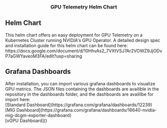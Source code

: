 <div id="top"></div>

<h3 align="center">GPU Telemetry Helm Chart</h3>

## Helm Chart

<p align="left">
This helm chart offers an easy deployment for GPU Telemetry on a Kubernetes Cluster running NVIDIA's GPU Operator. A detailed design spec and installation guide for this helm chart can be found here: https://docs.google.com/document/d/10HhvAs2_7VXtVSJ7Ar2VOWZ9JjODvP7aGWYaveoM3FA/edit?usp=sharing
</p>

## Grafana Dashboards

<p align="left">
After installation, you can import various grafana dashboards to visualize GPU metrics. The JSON files containing the dashboards are availible in the repository in the dashboards folder, and the dashboards are availilbe for import here:
<br />
[Standard Dashboard](https://grafana.com/grafana/dashboards/12239)
<br />
[MIG Dashboard](https://grafana.com/grafana/dashboards/16640-nvidia-mig-dcgm-exporter-dashboard)
<br />
[vGPU Dashboard]()
</p>
</div>


<!-- MARKDOWN LINKS & IMAGES -->
<!-- https://www.markdownguide.org/basic-syntax/#reference-style-links -->

